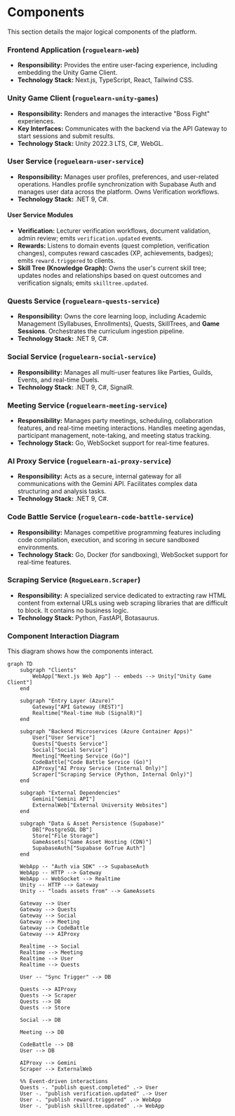 # **Components**

This section details the major logical components of the platform.

### **Frontend Application (`roguelearn-web`)**

*   **Responsibility:** Provides the entire user-facing experience, including embedding the Unity Game Client.
*   **Technology Stack:** Next.js, TypeScript, React, Tailwind CSS.

### **Unity Game Client (`roguelearn-unity-games`)**

*   **Responsibility:** Renders and manages the interactive "Boss Fight" experiences.
*   **Key Interfaces:** Communicates with the backend via the API Gateway to start sessions and submit results.
*   **Technology Stack:** Unity 2022.3 LTS, C#, WebGL.

### **User Service (`roguelearn-user-service`)**

*   **Responsibility:** Manages user profiles, preferences, and user-related operations. Handles profile synchronization with Supabase Auth and manages user data across the platform. Owns Verification workflows.
*   **Technology Stack:** .NET 9, C#.

#### **User Service Modules**

*   **Verification:** Lecturer verification workflows, document validation, admin review; emits `verification.updated` events.
*   **Rewards:** Listens to domain events (quest completion, verification changes), computes reward cascades (XP, achievements, badges); emits `reward.triggered` to clients.
*   **Skill Tree (Knowledge Graph):** Owns the user's current skill tree; updates nodes and relationships based on quest outcomes and verification signals; emits `skilltree.updated`.

### **Quests Service (`roguelearn-quests-service`)**

*   **Responsibility:** Owns the core learning loop, including Academic Management (Syllabuses, Enrollments), Quests, SkillTrees, and **Game Sessions**. Orchestrates the curriculum ingestion pipeline.
*   **Technology Stack:** .NET 9, C#.

### **Social Service (`roguelearn-social-service`)**

*   **Responsibility:** Manages all multi-user features like Parties, Guilds, Events, and real-time Duels.
*   **Technology Stack:** .NET 9, C#, SignalR.

### **Meeting Service (`roguelearn-meeting-service`)**

*   **Responsibility:** Manages party meetings, scheduling, collaboration features, and real-time meeting interactions. Handles meeting agendas, participant management, note-taking, and meeting status tracking.
*   **Technology Stack:** Go, WebSocket support for real-time features.

### **AI Proxy Service (`roguelearn-ai-proxy-service`)**

*   **Responsibility:** Acts as a secure, internal gateway for all communications with the Gemini API. Facilitates complex data structuring and analysis tasks.
*   **Technology Stack:** .NET 9, C#.

### **Code Battle Service (`roguelearn-code-battle-service`)**

*   **Responsibility:** Manages competitive programming features including code compilation, execution, and scoring in secure sandboxed environments.
*   **Technology Stack:** Go, Docker (for sandboxing), WebSocket support for real-time features.

### **Scraping Service (`RogueLearn.Scraper`)**

*   **Responsibility:** A specialized service dedicated to extracting raw HTML content from external URLs using web scraping libraries that are difficult to block. It contains no business logic.
*   **Technology Stack:** Python, FastAPI, Botasaurus.

<!-- Folded into User Service as modules above -->

### **Component Interaction Diagram**

This diagram shows how the components interact.

```mermaid
graph TD
    subgraph "Clients"
        WebApp["Next.js Web App"] -- embeds --> Unity["Unity Game Client"]
    end

    subgraph "Entry Layer (Azure)"
        Gateway["API Gateway (REST)"]
        Realtime["Real-time Hub (SignalR)"]
    end

    subgraph "Backend Microservices (Azure Container Apps)"
        User["User Service"]
        Quests["Quests Service"]
        Social["Social Service"]
        Meeting["Meeting Service (Go)"]
        CodeBattle["Code Battle Service (Go)"]
        AIProxy["AI Proxy Service (Internal Only)"]
        Scraper["Scraping Service (Python, Internal Only)"]
    end

    subgraph "External Dependencies"
        Gemini["Gemini API"]
        ExternalWeb["External University Websites"]
    end

    subgraph "Data & Asset Persistence (Supabase)"
        DB["PostgreSQL DB"]
        Store["File Storage"]
        GameAssets["Game Asset Hosting (CDN)"]
        SupabaseAuth["Supabase GoTrue Auth"]
    end

    WebApp -- "Auth via SDK" --> SupabaseAuth
    WebApp -- HTTP --> Gateway
    WebApp -- WebSocket --> Realtime
    Unity -- HTTP --> Gateway
    Unity -- "loads assets from" --> GameAssets
    
    Gateway --> User
    Gateway --> Quests
    Gateway --> Social
    Gateway --> Meeting
    Gateway --> CodeBattle
    Gateway --> AIProxy

    Realtime --> Social
    Realtime --> Meeting
    Realtime --> User
    Realtime --> Quests

    User -- "Sync Trigger" --> DB
    
    Quests --> AIProxy
    Quests --> Scraper
    Quests --> DB
    Quests --> Store
    
    Social --> DB
    
    Meeting --> DB
    
    CodeBattle --> DB
    User --> DB

    AIProxy --> Gemini
    Scraper --> ExternalWeb

    %% Event-driven interactions
    Quests -. "publish quest.completed" .-> User
    User -. "publish verification.updated" .-> User
    User -. "publish reward.triggered" .-> WebApp
    User -. "publish skilltree.updated" .-> WebApp
```